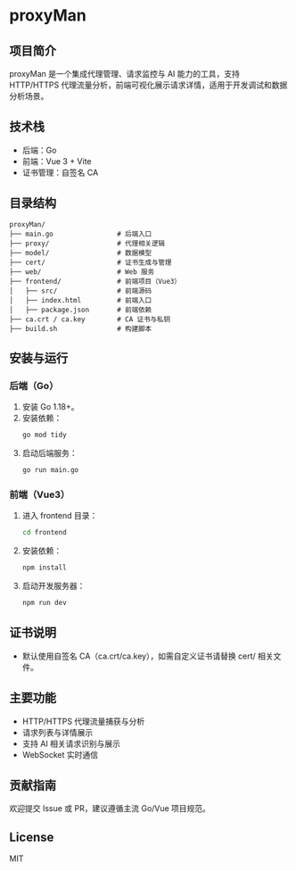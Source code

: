 # proxyMan

## 项目简介
proxyMan 是一个集成代理管理、请求监控与 AI 能力的工具，支持 HTTP/HTTPS 代理流量分析，前端可视化展示请求详情，适用于开发调试和数据分析场景。

## 技术栈
- 后端：Go
- 前端：Vue 3 + Vite
- 证书管理：自签名 CA

## 目录结构
```
proxyMan/
├── main.go                # 后端入口
├── proxy/                 # 代理相关逻辑
├── model/                 # 数据模型
├── cert/                  # 证书生成与管理
├── web/                   # Web 服务
├── frontend/              # 前端项目（Vue3）
│   ├── src/               # 前端源码
│   ├── index.html         # 前端入口
│   ├── package.json       # 前端依赖
├── ca.crt / ca.key        # CA 证书与私钥
├── build.sh               # 构建脚本
```

## 安装与运行

### 后端（Go）
1. 安装 Go 1.18+。
2. 安装依赖：
   ```bash
   go mod tidy
   ```
3. 启动后端服务：
   ```bash
   go run main.go
   ```

### 前端（Vue3）
1. 进入 frontend 目录：
   ```bash
   cd frontend
   ```
2. 安装依赖：
   ```bash
   npm install
   ```
3. 启动开发服务器：
   ```bash
   npm run dev
   ```

## 证书说明
- 默认使用自签名 CA（ca.crt/ca.key），如需自定义证书请替换 cert/ 相关文件。

## 主要功能
- HTTP/HTTPS 代理流量捕获与分析
- 请求列表与详情展示
- 支持 AI 相关请求识别与展示
- WebSocket 实时通信

## 贡献指南
欢迎提交 Issue 或 PR，建议遵循主流 Go/Vue 项目规范。

## License
MIT

